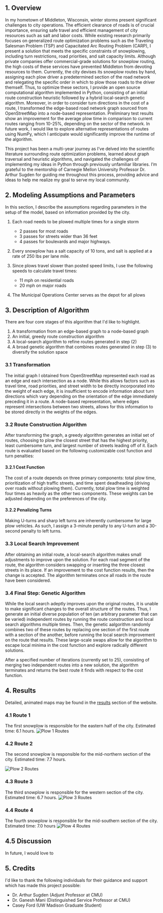 <!-- Navigation Bar
<nav>
  <a href="results"> Results</a>
</nav> -->

## 1. Overview

In my hometown of Middleton, Wisconsin, winter storms present significant challenges to city operations. The efficient clearance of roads is of crucial importance, ensuring safe travel and efficient management of city resources such as salt and labor costs. While existing research primarily focuses on generalized route optimization problems such as the Traveling Salesman Problem (TSP) and Capacitated Arc Routing Problem (CARP), I present a solution that meets the specific constraints of snowplowing, including turn restrictions, road priorities, and salt capacity limits. Although private companies offer commercial-grade solutions for snowplow routing, the high costs of these services have prevented Middleton from devoting resources to them. Currently, the city devises its snowplow routes by hand, assigning each plow driver a predetermined section of the road network and relegating the specific order in which to plow those roads to the driver themself. Thus, to optimize these sectors, I provide an open source computational algorithm implemented in Python, consisting of an initial route construction heuristic followed by a hybrid local-search genetic algorithm. Moreover, in order to consider turn directions in the cost of a route, I transformed the edge-based road network graph sourced from OpenStreetMap into a node-based representation. Preliminary test results show an improvement for the average plow time in comparison to current routes ranging from 10-25%, depending on the sector of the network. In future work, I would like to explore alternative representations of routes using NumPy, which I anticipate would significantly improve the runtime of the algorithm.

This project has been a multi-year journey as I’ve delved into the scientific literature surrounding route optimization problems, learned about graph traversal and heuristic algorithms, and navigated the challenges of implementing my ideas in Python through previously unfamiliar libraries. I’m grateful to the mentorship of Carnegie Mellon University Professor Dr. Arthur Sugden for guiding me throughout this process, providing advice and ideas to help me realize my goal to serve my local community.

## 2. Modeling Assumptions and Parameters

In this section, I describe the assumptions regarding parameters in the setup of the model, based on information provided by the city.

1. Each road needs to be plowed multiple times for a single storm

    - 2 passes for most roads
    - 3 passes for streets wider than 36 feet
    - 4 passes for boulevards and major highways.

2. Every snowplow has a salt capacity of 10 tons, and salt is applied at a rate of 250 lbs per lane mile.

3. Since plows travel slower than posted speed limits, I use the following speeds to calculate travel times:

    - 11 mph on residential roads
    - 20 mph on major roads

4. The Municipal Operations Center serves as the depot for all plows

## 3. Description of Algorithm

There are four core stages of this algorithm that I'd like to highlight.

1. A transformation from an edge-based graph to a node-based graph
2. An initial, greedy route construction algorithm
3. A local-search algorithm to refine routes generated in step (2)
4. A broad genetic algorithm that combines routes generated in step (3) to diversify the solution space

### 3.1 Transformation

The initial graph I obtained from OpenStreetMap represented each road as an edge and each intersection as a node. While this allows factors such as travel time, road priorities, and street width to be directly incorporated into the weight of each edge, it is insufficient to encode information about turn directions which vary depending on the orientation of the edge immediately preceding it in a route. A node-based representation, where edges represent intersections between two streets, allows for this information to be stored directly in the weights of the edges.

### 3.2 Route Construction Algorithm

After transforming the graph, a greedy algorithm generates an initial set of routes, choosing to plow the closest street that has the highest priority, least cumbersome turn, and largest number of streets leading off of it. Each route is evaluated based on the following customizable cost function and turn penalties:

#### 3.2.1 Cost Function

The cost of a route depends on three primary components: total plow time, prioritization of high traffic streets, and time spent deadheading (driving over roads without plowing them). Currently, total plow time is weighted four times as heavily as the other two components. These weights can be adjusted depending on the preferences of the city.

#### 3.2.2 Penalizing Turns

Making U-turns and sharp left turns are inherently cumbersome for large plow vehicles. As such, I assign a 3-minute penalty to any U-turn and a 30-second penalty to left turns.

### 3.3 Local Search Improvement

After obtaining an initial route, a local-search algorithm makes small adjustments to improve upon the solution. For each road segment of the route, the algorithm considers swapping or inserting the three closest streets in its place. If an improvement to the cost function results, then the change is accepted. The algorithm terminates once all roads in the route have been considered.

### 3.4 Final Step: Genetic Algorithm

While the local search adeptly improves upon the original routes, it is unable to make significant changes to the overall structure of the routes. Thus, I generate an initial diverse population of ten (an arbitrary parameter that can be varied) independent routes by running the route construction and local search algorithms multiple times. Then, the genetic aalgorithm randomly combines two of these routes by replacing one section of the first route with a section of the another, before running the local search improvement on the route that results. These large-scale swaps allow for the algorithm to escape local minima in the cost function and explore radically different solutions.

After a specified number of iterations (currently set to 25), consisting of merging two independent routes into a new solution, the algorithm terminates and returns the best route it finds with respect to the cost function.

## 4. Results

Detailed, animated maps may be found in the [results](https://ian1528.github.io/snowplow-results-website/results/) section of the website.

### 4.1 Route 1

The first snowplow is responsible for the eastern half of the city. Estimated time: 6.1 hours.
![Plow 1 Routes](/assets/img/blue_routes.png)

### 4.2 Route 2

The second snowplow is responsible for the mid-northern section of the city. Estimated time: 7.7 hours.

![Plow 2 Routes](/assets/img/orange_routes.png)

### 4.3 Route 3

The third snowplow is responsible for the western section of the city. Estimated time: 6.7 hours.
![Plow 3 Routes](/assets/img/red_routes.png)

### 4.4 Route 4

The fourth snowplow is responsible for the mid-southern section of the city. Estimated time: 7.0 hours
![Plow 4 Routes](/assets/img/green_routes.png)


## 4.5 Discussion

In future, I would love to 


## 5. Credits

I'd like to thank the following individuals for their guidance and support which has made this project possible:

- Dr. Arthur Sugden (Adjunt Professor at CMU)
- Dr. Ganesh Mani (Distinguished Service Professor at CMU)
- Casey Ford (UW Madison Graduate Student)
